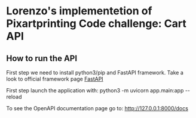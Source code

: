 # Lorenzo's implementetion of Pixartprinting Code challenge: Cart API

## How to run the API

First step we need to install python3/pip and FastAPI framework.
Take a look to official framework page [FastAPI](https://fastapi.tiangolo.com/tutorial/)

First step launch the application with: 
python3 -m uvicorn app.main:app --reload 

To see the OpenAPI documentation page go to:
 http://127.0.0.1:8000/docs